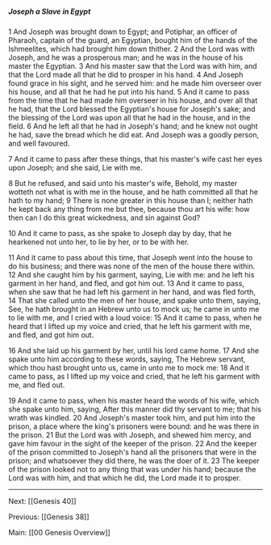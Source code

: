##### Joseph a Slave in Egypt

1 And Joseph was brought down to Egypt; and Potiphar, an officer of Pharaoh, captain of the guard, an Egyptian, bought him of the hands of the Ishmeelites, which had brought him down thither. 2 And the Lord was with Joseph, and he was a prosperous man; and he was in the house of his master the Egyptian. 3 And his master saw that the Lord was with him, and that the Lord made all that he did to prosper in his hand. 4 And Joseph found grace in his sight, and he served him: and he made him overseer over his house, and all that he had he put into his hand. 5 And it came to pass from the time that he had made him overseer in his house, and over all that he had, that the Lord blessed the Egyptian's house for Joseph's sake; and the blessing of the Lord was upon all that he had in the house, and in the field. 6 And he left all that he had in Joseph's hand; and he knew not ought he had, save the bread which he did eat. And Joseph was a goodly person, and well favoured.

7 And it came to pass after these things, that his master's wife cast her eyes upon Joseph; and she said, Lie with me.

8 But he refused, and said unto his master's wife, Behold, my master wotteth not what is with me in the house, and he hath committed all that he hath to my hand; 9 There is none greater in this house than I; neither hath he kept back any thing from me but thee, because thou art his wife: how then can I do this great wickedness, and sin against God?

10 And it came to pass, as she spake to Joseph day by day, that he hearkened not unto her, to lie by her, or to be with her.

11 And it came to pass about this time, that Joseph went into the house to do his business; and there was none of the men of the house there within. 12 And she caught him by his garment, saying, Lie with me: and he left his garment in her hand, and fled, and got him out. 13 And it came to pass, when she saw that he had left his garment in her hand, and was fled forth, 14 That she called unto the men of her house, and spake unto them, saying, See, he hath brought in an Hebrew unto us to mock us; he came in unto me to lie with me, and I cried with a loud voice: 15 And it came to pass, when he heard that I lifted up my voice and cried, that he left his garment with me, and fled, and got him out.

16 And she laid up his garment by her, until his lord came home. 17 And she spake unto him according to these words, saying, The Hebrew servant, which thou hast brought unto us, came in unto me to mock me: 18 And it came to pass, as I lifted up my voice and cried, that he left his garment with me, and fled out.

19 And it came to pass, when his master heard the words of his wife, which she spake unto him, saying, After this manner did thy servant to me; that his wrath was kindled. 20 And Joseph's master took him, and put him into the prison, a place where the king's prisoners were bound: and he was there in the prison. 21 But the Lord was with Joseph, and shewed him mercy, and gave him favour in the sight of the keeper of the prison. 22 And the keeper of the prison committed to Joseph's hand all the prisoners that were in the prison; and whatsoever they did there, he was the doer of it. 23 The keeper of the prison looked not to any thing that was under his hand; because the Lord was with him, and that which he did, the Lord made it to prosper.

---
Next: [[Genesis 40]]

Previous: [[Genesis 38]]

Main: [[00 Genesis Overview]]